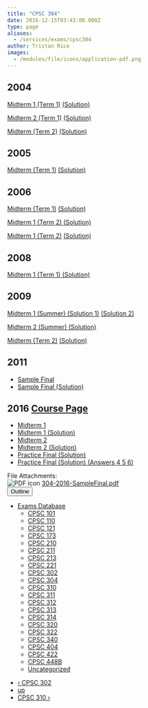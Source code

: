 ```yaml
---
title: "CPSC 304"
date: 2016-12-15T03:43:00.000Z
type: page
aliases:
  - /services/exams/cpsc304
author: Tristan Rice
images:
  - /modules/file/icons/application-pdf.png
---
```


<div class="field field-name-body field-type-text-with-summary field-label-hidden"><div class="field-items"><div class="field-item even"><h2>2004</h2>

<p><a href="/files/exams/2004/cs304-2004-t1-midterm1.pdf">Midterm 1 (Term 1)</a> <a href="/files/exams/2004/cs304-2004-t1-midterm1-solution.pdf">(Solution)</a></p>

<p><a href="/files/exams/2004/cs304-2004-t1-midterm2.pdf">Midterm 2 (Term 1)</a> <a href="/files/exams/2004/cs304-2004-t1-midterm2-solution.pdf">(Solution)</a></p>

<p><a href="/files/exams/2004/cs304-2004-t2-midterm.pdf">Midterm (Term 2)</a> <a href="/files/exams/2004/cs304-2004-t2-midterm-solution.pdf">(Solution)</a></p>

<h2>2005</h2>

<p><a href="/files/exams/2005/cs304-2005-t1-midterm.pdf">Midterm (Term 1)</a> <a href="/files/exams/2005/cs304-2005-t1-midterm-solution.pdf">(Solution)</a></p>

<h2>2006</h2>

<p><a href="/files/exams/2006/cs304-2006-t1-midterm.pdf">Midterm (Term 1)</a> <a href="/files/exams/2006/cs304-2006-t1-midterm-solution.pdf">(Solution)</a></p>

<p><a href="/files/exams/2006/cs304-2006-t2-midterm1-solution.pdf">Midterm 1 (Term 2) (Solution)</a></p>

<p><a href="/files/exams/2006/cs304-2006-t2-midterm2.pdf">Midterm 1 (Term 2)</a> <a href="/files/exams/2006/cs304-2006-t2-midterm2-solution.pdf">(Solution)</a></p>

<h2>2008</h2>

<p><a href="/files/exams/2008/cs304-2008-t1-midterm1-solution.pdf">Midterm 1 (Term 1) (Solution)</a></p>

<h2>2009</h2>

<p><a href="/files/exams/2009/cs304-2009-s-midterm1-solution1.pdf">Midterm 1 (Summer) (Solution 1)</a> <a href="/files/exams/2009/cs304-2009-s-midterm1-solution2.pdf">(Solution 2)</a></p>

<p><a href="/files/exams/2009/cs304-2009-s-midterm2-solution.pdf">Midterm 2 (Summer) (Solution)</a></p>

<p><a href="/files/exams/2009/cs304-2009-t2-midterm.pdf">Midterm (Term 2)</a> <a href="/files/exams/2009/cs304-2009-t2-midterm-solution.pdf">(Solution)</a></p>

<h2>2011</h2>

<ul>
<li><a href="https://web.archive.org/web/20120417112004/http://www.ugrad.cs.ubc.ca/~cs304/2011W2/practice-questions/practice-final-no-answers.pdf">Sample Final</a></li>
<li><a href="https://web.archive.org/web/20120417062344/http://www.ugrad.cs.ubc.ca/~cs304/2011W2/practice-questions/practice-final-with-answers.pdf">Sample Final (Solution)</a></li>
</ul>

<h2>2016 <a href="https://web.archive.org/web/20161206040626/https://www.ugrad.cs.ubc.ca/~cs304/2016W1/practice-questions/exercises.html">Course Page</a></h2>

<ul>
<li><a href="https://ubccsss.org/files/304-2016-mt1.pdf">Midterm 1</a></li>
<li><a href="https://ubccsss.org/files/304-2016-mt1-sol.pdf">Midterm 1 (Solution)</a></li>
<li><a href="https://ubccsss.org/files/304-2016-mt2.pdf">Midterm 2</a></li>
<li><a href="https://ubccsss.org/files/304-2016-mt2-sol.pdf">Midterm 2 (Solution)</a></li>
<li><a href="https://ubccsss.org/files/304-2016-SampleFinal.pdf">Practice Final (Solution)</a></li>
<li><a href="https://ubccsss.org/files/304-2016-SampleFinalAppendixAnswers456.pdf">Practice Final (Solution) (Answers 4 5 6)</a></li>
</ul>
</div></div></div><div class="field field-name-field-file-attachments field-type-file field-label-above"><div class="field-label">File Attachments:&#xA0;</div><div class="field-items"><div class="field-item even"><span class="file"><img class="file-icon" alt="PDF icon" title="application/pdf" src="/modules/file/icons/application-pdf.png"> <a href="https://ubccsss.org/files/304-2016-SampleFinal.pdf" type="application/pdf; length=729201">304-2016-SampleFinal.pdf</a></span></div></div></div>  <div id="book-navigation-1440" class="book-navigation">
    <div class="book-toc btn-group pull-right">  <button type="button" class="btn btn-link dropdown-toggle" data-toggle="dropdown"><span class="icon glyphicon glyphicon-list" aria-hidden="true"></span> Outline <span class="caret"></span></button><ul class="dropdown-menu" role="menu"><li class="first last expanded" role="presentation"><a href="/services/exams">Exams Database</a><ul class="dropdown-menu" role="menu"><li class="first leaf" role="presentation"><a href="/services/exams/cpsc101">CPSC 101</a></li>
<li class="leaf" role="presentation"><a href="/services/exams/cpsc110">CPSC 110</a></li>
<li class="leaf" role="presentation"><a href="/services/exams/cpsc121">CPSC 121</a></li>
<li class="leaf" role="presentation"><a href="/services/exams/cpsc173">CPSC 173</a></li>
<li class="leaf" role="presentation"><a href="/services/exams/cpsc210">CPSC 210</a></li>
<li class="leaf" role="presentation"><a href="/services/exams/cpsc211">CPSC 211</a></li>
<li class="leaf" role="presentation"><a href="/services/exams/cpsc213">CPSC 213</a></li>
<li class="leaf" role="presentation"><a href="/services/exams/cpsc221">CPSC 221</a></li>
<li class="leaf" role="presentation"><a href="/services/exams/cpsc302">CPSC 302</a></li>
<li class="leaf active" role="presentation"><a href="/services/exams/cpsc304" class="active">CPSC 304</a></li>
<li class="leaf" role="presentation"><a href="/services/exams/cpsc310">CPSC 310</a></li>
<li class="leaf" role="presentation"><a href="/services/exams/cpsc311">CPSC 311 </a></li>
<li class="leaf" role="presentation"><a href="/services/exams/cpsc312">CPSC 312</a></li>
<li class="leaf" role="presentation"><a href="/services/exams/cpsc313">CPSC 313</a></li>
<li class="leaf" role="presentation"><a href="/services/exams/cpsc314">CPSC 314</a></li>
<li class="leaf" role="presentation"><a href="/services/exams/cpsc320">CPSC 320</a></li>
<li class="leaf" role="presentation"><a href="/services/exams/cpsc322">CPSC 322</a></li>
<li class="leaf" role="presentation"><a href="/services/exams/cpsc340">CPSC 340</a></li>
<li class="leaf" role="presentation"><a href="/services/exams/cpsc404">CPSC 404</a></li>
<li class="leaf" role="presentation"><a href="/services/exams/cpsc422">CPSC 422</a></li>
<li class="leaf" role="presentation"><a href="/services/exams/cpsc448B">CPSC 448B</a></li>
<li class="last leaf" role="presentation"><a href="/node/1455">Uncategorized</a></li>
</ul></li>
</ul></div>
        <ul class="pager clearfix">
              <li class="previous"><a href="/services/exams/cpsc302" class="page-previous" title="Go to previous page">&#x2039; CPSC 302</a></li>
                    <li><a href="/services/exams" class="page-up" title="Go to parent page">up</a></li>
                    <li class="next"><a href="/services/exams/cpsc310" class="page-next" title="Go to next page">CPSC 310 &#x203A;</a></li>
          </ul>

  </div>
    <footer>
          </footer>
